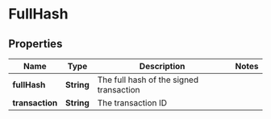 # FullHash

## Properties
Name | Type | Description | Notes
------------ | ------------- | ------------- | -------------
**fullHash** | **String** | The full hash of the signed transaction | 
**transaction** | **String** | The transaction ID | 
